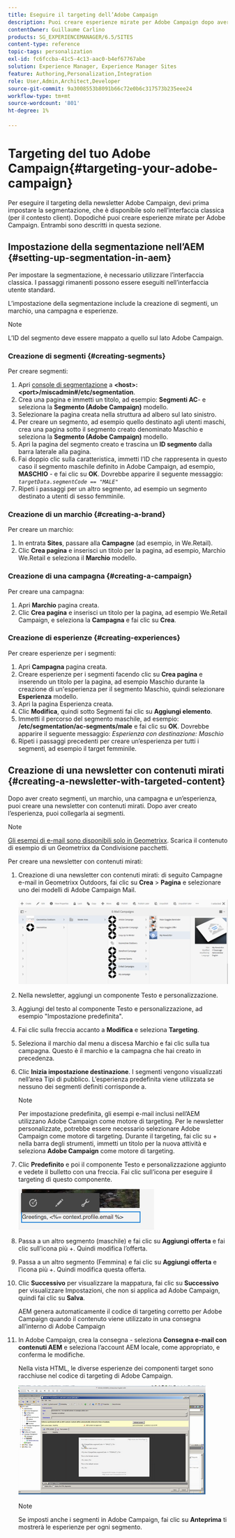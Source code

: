 ```yaml
---
title: Eseguire il targeting dell’Adobe Campaign
description: Puoi creare esperienze mirate per Adobe Campaign dopo aver impostato la segmentazione.
contentOwner: Guillaume Carlino
products: SG_EXPERIENCEMANAGER/6.5/SITES
content-type: reference
topic-tags: personalization
exl-id: fc6fccba-41c5-4c13-aac0-b4ef67767abe
solution: Experience Manager, Experience Manager Sites
feature: Authoring,Personalization,Integration
role: User,Admin,Architect,Developer
source-git-commit: 9a3008553b8091b66c72e0b6c317573b235eee24
workflow-type: tm+mt
source-wordcount: '801'
ht-degree: 1%

---
```


# Targeting del tuo Adobe Campaign{#targeting-your-adobe-campaign}

Per eseguire il targeting della newsletter Adobe Campaign, devi prima impostare la segmentazione, che è disponibile solo nell’interfaccia classica (per il contesto client). Dopodiché puoi creare esperienze mirate per Adobe Campaign. Entrambi sono descritti in questa sezione.

## Impostazione della segmentazione nell’AEM {#setting-up-segmentation-in-aem}

Per impostare la segmentazione, è necessario utilizzare l’interfaccia classica. I passaggi rimanenti possono essere eseguiti nell’interfaccia utente standard.

L’impostazione della segmentazione include la creazione di segmenti, un marchio, una campagna e esperienze.

>[!NOTE]
>
>L’ID del segmento deve essere mappato a quello sul lato Adobe Campaign.

### Creazione di segmenti {#creating-segments}

Per creare segmenti:

1. Apri [console di segmentazione](http://localhost:4502/miscadmin#/etc/segmentation) a **&lt;host>:&lt;port>/miscadmin#/etc/segmentation**.
1. Crea una pagina e immetti un titolo, ad esempio: **Segmenti AC**- e seleziona la **Segmento (Adobe Campaign)** modello.
1. Selezionare la pagina creata nella struttura ad albero sul lato sinistro.
1. Per creare un segmento, ad esempio quello destinato agli utenti maschi, crea una pagina sotto il segmento creato denominato Maschio e seleziona la **Segmento (Adobe Campaign)** modello.
1. Apri la pagina del segmento creato e trascina un **ID segmento** dalla barra laterale alla pagina.
1. Fai doppio clic sulla caratteristica, immetti l’ID che rappresenta in questo caso il segmento maschile definito in Adobe Campaign, ad esempio, **MASCHIO** - e fai clic su **OK**. Dovrebbe apparire il seguente messaggio: *`targetData.segmentCode == "MALE"`*
1. Ripeti i passaggi per un altro segmento, ad esempio un segmento destinato a utenti di sesso femminile.

### Creazione di un marchio {#creating-a-brand}

Per creare un marchio:

1. In entrata **Sites**, passare alla **Campagne** (ad esempio, in We.Retail).
1. Clic **Crea pagina** e inserisci un titolo per la pagina, ad esempio, Marchio We.Retail e seleziona il **Marchio** modello.

### Creazione di una campagna {#creating-a-campaign}

Per creare una campagna:

1. Apri **Marchio** pagina creata.
1. Clic **Crea pagina** e inserisci un titolo per la pagina, ad esempio We.Retail Campaign, e seleziona la **Campagna** e fai clic su **Crea**.

### Creazione di esperienze {#creating-experiences}

Per creare esperienze per i segmenti:

1. Apri **Campagna** pagina creata.
1. Creare esperienze per i segmenti facendo clic su **Crea pagina** e inserendo un titolo per la pagina, ad esempio Maschio durante la creazione di un&#39;esperienza per il segmento Maschio, quindi selezionare **Esperienza** modello.
1. Apri la pagina Esperienza creata.
1. Clic **Modifica**, quindi sotto Segmenti fai clic su **Aggiungi elemento**.
1. Immetti il percorso del segmento maschile, ad esempio: **/etc/segmentation/ac-segments/male** e fai clic su **OK**. Dovrebbe apparire il seguente messaggio: *Esperienza con destinazione: Maschio*
1. Ripeti i passaggi precedenti per creare un’esperienza per tutti i segmenti, ad esempio il target femminile.

## Creazione di una newsletter con contenuti mirati {#creating-a-newsletter-with-targeted-content}

Dopo aver creato segmenti, un marchio, una campagna e un’esperienza, puoi creare una newsletter con contenuti mirati. Dopo aver creato l’esperienza, puoi collegarla ai segmenti.

>[!NOTE]
>
>[Gli esempi di e-mail sono disponibili solo in Geometrixx](/help/sites-developing/we-retail.md). Scarica il contenuto di esempio di un Geometrixx da Condivisione pacchetti.

Per creare una newsletter con contenuti mirati:

1. Creazione di una newsletter con contenuti mirati: di seguito Campagne e-mail in Geometrixx Outdoors, fai clic su **Crea** > **Pagina** e selezionare uno dei modelli di Adobe Campaign Mail.

   ![chlimage_1-188](assets/chlimage_1-188.png)

1. Nella newsletter, aggiungi un componente Testo e personalizzazione.
1. Aggiungi del testo al componente Testo e personalizzazione, ad esempio &quot;Impostazione predefinita&quot;.
1. Fai clic sulla freccia accanto a **Modifica** e seleziona **Targeting**.
1. Seleziona il marchio dal menu a discesa Marchio e fai clic sulla tua campagna. Questo è il marchio e la campagna che hai creato in precedenza.
1. Clic **Inizia impostazione destinazione**. I segmenti vengono visualizzati nell’area Tipi di pubblico. L’esperienza predefinita viene utilizzata se nessuno dei segmenti definiti corrisponde a.

   >[!NOTE]
   >
   >Per impostazione predefinita, gli esempi e-mail inclusi nell’AEM utilizzano Adobe Campaign come motore di targeting. Per le newsletter personalizzate, potrebbe essere necessario selezionare Adobe Campaign come motore di targeting. Durante il targeting, fai clic su + nella barra degli strumenti, immetti un titolo per la nuova attività e seleziona **Adobe Campaign** come motore di targeting.

1. Clic **Predefinito** e poi il componente Testo e personalizzazione aggiunto e vedete il bulletto con una freccia. Fai clic sull’icona per eseguire il targeting di questo componente.

   ![chlimage_1-189](assets/chlimage_1-189.png)

1. Passa a un altro segmento (maschile) e fai clic su **Aggiungi offerta** e fai clic sull’icona più +. Quindi modifica l’offerta.
1. Passa a un altro segmento (Femmina) e fai clic su **Aggiungi offerta** e l’icona più +. Quindi modifica questa offerta.
1. Clic **Successivo** per visualizzare la mappatura, fai clic su **Successivo** per visualizzare Impostazioni, che non si applica ad Adobe Campaign, quindi fai clic su **Salva**.

   AEM genera automaticamente il codice di targeting corretto per Adobe Campaign quando il contenuto viene utilizzato in una consegna all’interno di Adobe Campaign

1. In Adobe Campaign, crea la consegna - seleziona **Consegna e-mail con contenuti AEM** e seleziona l’account AEM locale, come appropriato, e conferma le modifiche.

   Nella vista HTML, le diverse esperienze dei componenti target sono racchiuse nel codice di targeting di Adobe Campaign.

   ![chlimage_1-190](assets/chlimage_1-190.png)

   >[!NOTE]
   >
   >Se imposti anche i segmenti in Adobe Campaign, fai clic su **Anteprima** ti mostrerà le esperienze per ogni segmento.
